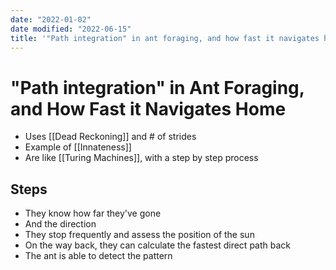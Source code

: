 ```yaml
---
date: "2022-01-02"
date modified: "2022-06-15"
title: '"Path integration" in ant foraging, and how fast it navigates home'
---
```


# "Path integration" in Ant Foraging, and How Fast it Navigates Home
- Uses [[Dead Reckoning]] and # of strides
- Example of [[Innateness]]
- Are like [[Turing Machines]], with a step by step process

## Steps
  - They know how far they've gone
  - And the direction
  - They stop frequently and assess the position of the sun
  - On the way back, they can calculate the fastest direct path back
  - The ant is able to detect the pattern
